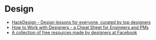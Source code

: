 # Design

- [HackDesign - Design lessons for everyone, curated by top designers](https://hackdesign.org)
- [How to Work with Designers - a Cheat Sheet for Engineers and PMs](https://medium.com/the-year-of-the-looking-glass/how-to-work-with-designers-6c975dede146)
- [A collection of free resources made by designers at Facebook](http://facebook.github.io/design)
